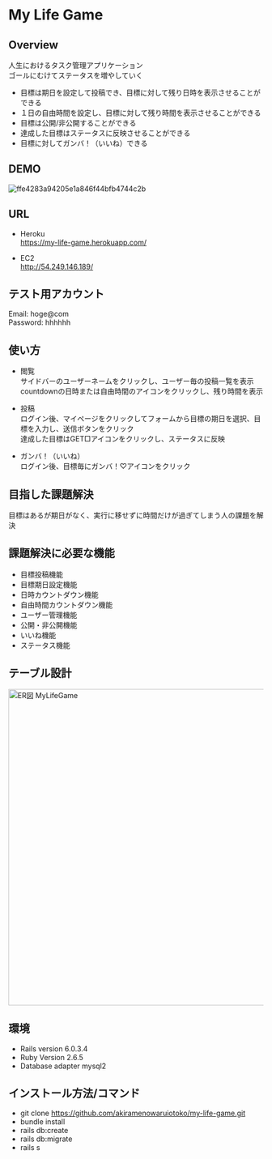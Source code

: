 # My Life Game

## Overview

人生におけるタスク管理アプリケーション  
ゴールにむけてステータスを増やしていく

* 目標は期日を設定して投稿でき、目標に対して残り日時を表示させることができる  
* １日の自由時間を設定し、目標に対して残り時間を表示させることができる  
* 目標は公開/非公開することができる  
* 達成した目標はステータスに反映させることができる  
* 目標に対してガンバ！（いいね）できる

## DEMO

![ffe4283a94205e1a846f44bfb4744c2b](https://user-images.githubusercontent.com/72367383/100053135-bbf4fe00-2e62-11eb-9bea-2f86892b032b.gif)

## URL
* Heroku  
https://my-life-game.herokuapp.com/  
  
* EC2  
http://54.249.146.189/

## テスト用アカウント

Email: hoge@com  
Password: hhhhhh

## 使い方

* 閲覧  
 サイドバーのユーザーネームをクリックし、ユーザー毎の投稿一覧を表示  
 countdownの日時または自由時間のアイコンをクリックし、残り時間を表示  
  
* 投稿  
 ログイン後、マイページをクリックしてフォームから目標の期日を選択、目標を入力し、送信ボタンをクリック  
 達成した目標はGET□アイコンをクリックし、ステータスに反映

* ガンバ！（いいね）  
 ログイン後、目標毎にガンバ！♡アイコンをクリック

## 目指した課題解決

目標はあるが期日がなく、実行に移せずに時間だけが過ぎてしまう人の課題を解決

## 課題解決に必要な機能

* 目標投稿機能  
* 目標期日設定機能  
* 日時カウントダウン機能  
* 自由時間カウントダウン機能  
* ユーザー管理機能  
* 公開・非公開機能  
* いいね機能  
* ステータス機能

## テーブル設計

<img width="625" alt="ER図 MyLifeGame" src="https://user-images.githubusercontent.com/72367383/100050638-33279380-2e5d-11eb-866d-5d672f1a13eb.png">

## 環境

* Rails version 6.0.3.4  
* Ruby Version 2.6.5  
* Database adapter mysql2

## インストール方法/コマンド

* git clone https://github.com/akiramenowaruiotoko/my-life-game.git  
* bundle install  
* rails db:create  
* rails db:migrate  
* rails s